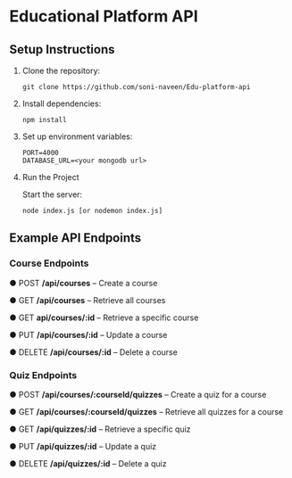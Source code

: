 # Educational Platform API

## Setup Instructions

1. Clone the repository:
   ```
   git clone https://github.com/soni-naveen/Edu-platform-api
   ```
2. Install dependencies:
   ```
   npm install
   ```
3. Set up environment variables:

   ```
   PORT=4000
   DATABASE_URL=<your mongodb url>
   ```

4. Run the Project

   Start the server:
   
   ```
   node index.js [or nodemon index.js]
   ```

## Example API Endpoints

### Course Endpoints

● POST **/api/courses** – Create a course

● GET **/api/courses** – Retrieve all courses

● GET **api/courses/:id** – Retrieve a specific course

● PUT **/api/courses/:id** – Update a course

● DELETE **/api/courses/:id** – Delete a course

### Quiz Endpoints

● POST **/api/courses/:courseId/quizzes** – Create a quiz for a course

● GET **/api/courses/:courseId/quizzes** – Retrieve all quizzes for a course

● GET **/api/quizzes/:id** – Retrieve a specific quiz

● PUT **/api/quizzes/:id** – Update a quiz

● DELETE **/api/quizzes/:id** – Delete a quiz
